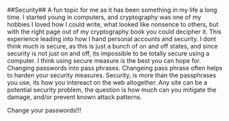 ##Security## 
  A fun topic for me as it has been something in my life a long time. I started young in computers, and cryptography was one of my hobbies I loved how I could write, what looked like nonsence to others, but with the right page out of my cryptography book you could decipher it. This experience leading into how I hand personal accounts and security.
  I dont think much is secure, as this is just a bunch of on and off states, and since security is not just on and off, its impossible to be totally secure using a computer. I think using secure measure is the best you can hope for. Changing passwords into pass phrases. Changeing pass phrase often helps to harden your security measures. 
  Security, is more than the passphrases you use, its how you intereact on the web altogether. Any site can be a potential security problem, the question is how much can you mitigate the damage, and/or prevent known attack patterns.
  
  Change your passwords!!!
